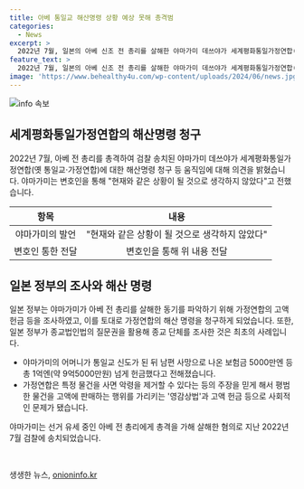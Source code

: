 ```yaml
---
title: 아베 통일교 해산명령 상황 예상 못해 총격범
categories:
  - News
excerpt: >
  2022년 7월, 일본의 아베 신조 전 총리를 살해한 야마가미 데쓰야가 세계평화통일가정연합(통일교·가정연합)에 대한 해산명령 청구 등 움직임에 대해 언급했다. 야마가미는 변호인을 통해 현재와 같은 상황이 될 것으로 생각하지 않았다며 사람들에게 좋았는지 나빴는지 모르겠다고 말했다. 일본 정부는 야마가미의 범행 동기를 밝힌 이후 가정연합의 고액 헌금 등이 문제가 되자 질문권을 행사하기도 했다. 이로써 야마가미와 가정연합 간의 관련성이 더욱 관심을 끌고 있다.
feature_text: >
  2022년 7월, 일본의 아베 신조 전 총리를 살해한 야마가미 데쓰야가 세계평화통일가정연합(통일교·가정연합)에 대한 해산명령 청구 등 움직임에 대해 언급했다. 야마가미는 변호인을 통해 현재와 같은 상황이 될 것으로 생각하지 않았다며 사람들에게 좋았는지 나빴는지 모르겠다고 말했다. 일본 정부는 야마가미의 범행 동기를 밝힌 이후 가정연합의 고액 헌금 등이 문제가 되자 질문권을 행사하기도 했다. 이로써 야마가미와 가정연합 간의 관련성이 더욱 관심을 끌고 있다.
image: 'https://www.behealthy4u.com/wp-content/uploads/2024/06/news.jpg'
---
```


<p><img src="https://www.behealthy4u.com/wp-content/uploads/2024/06/news.jpg" alt="info 속보" /></p>

<h2 data-ke-size="size26">세계평화통일가정연합의 해산명령 청구</h2>

<p data-ke-size="size16">2022년 7월, 아베 전 총리를 총격하여 검찰 송치된 야마가미 데쓰야가 세계평화통일가정연합(옛 통일교·가정연합)에 대한 해산명령 청구 등 움직임에 대해 의견을 밝혔습니다. 야마가미는 변호인을 통해 "현재와 같은 상황이 될 것으로 생각하지 않았다"고 전했습니다.</p>

<table>
<thead>
<tr>
<th style="text-align: center;">항목</th>
<th style="text-align: center;">내용</th>
</tr>
</thead>
<tbody>
<tr>
<td style="text-align: center;">야마가미의 발언</td>
<td style="text-align: center;">"현재와 같은 상황이 될 것으로 생각하지 않았다"</td>
</tr>
<tr>
<td style="text-align: center;">변호인 통한 전달</td>
<td style="text-align: center;">변호인을 통해 위 내용 전달</td>
</tr>
</tbody>
</table>

<h2 data-ke-size="size26">일본 정부의 조사와 해산 명령</h2>

<p data-ke-size="size16">일본 정부는 야마가미가 아베 전 총리를 살해한 동기를 파악하기 위해 가정연합의 고액 헌금 등을 조사하였고, 이를 토대로 가정연합의 해산 명령을 청구하게 되었습니다. 또한, 일본 정부가 종교법인법의 질문권을 활용해 종교 단체를 조사한 것은 최초의 사례입니다.</p>

<ul>
<li>야마가미의 어머니가 통일교 신도가 된 뒤 남편 사망으로 나온 보험금 5000만엔 등 총 1억엔(약 9억5000만원) 넘게 헌금했다고 전해졌습니다.</li>
<li>가정연합은 특정 물건을 사면 악령을 제거할 수 있다는 등의 주장을 믿게 해서 평범한 물건을 고액에 판매하는 행위를 가리키는 '영감상법'과 고액 헌금 등으로 사회적인 문제가 됐습니다.</li>
</ul>

<p data-ke-size="size16">야마가미는 선거 유세 중인 아베 전 총리에게 총격을 가해 살해한 혐의로 지난 2022년 7월 검찰에 송치되었습니다.</p>

<p data-ke-size="size16">&nbsp;</p>
생생한 뉴스, <a href="https://onioninfo.kr" rel="dofollow">onioninfo.kr</a>



